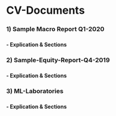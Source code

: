 # CV-Documents

### 1) Sample Macro Report Q1-2020
###
#### - Explication & Sections



### 2) Sample-Equity-Report-Q4-2019
###
#### - Explication & Sections




### 3) ML-Laboratories
###
#### - Explication & Sections
